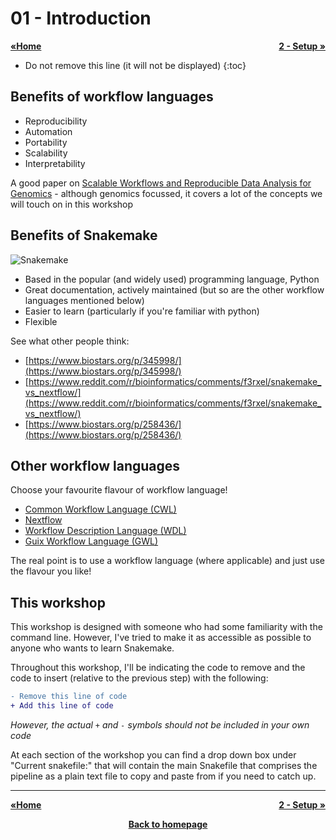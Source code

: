 # 01 - Introduction

<p style="text-align:left;">
  <b><a class="btn" href="https://nesi.github.io/snakemake_workshop/" style="background: var(--bs-green);font-weight:bold">&laquo;Home </a></b> 
  <span style="float:right;">
    <b><a class="btn" href="https://nesi.github.io/snakemake_workshop/workshop_material/02_setup.html" style="background: var(--bs-green);font-weight:bold">2 - Setup &raquo;</a></b>
  </span>
</p>

* Do not remove this line (it will not be displayed)
{:toc}


## Benefits of workflow languages

- Reproducibility
- Automation
- Portability
- Scalability
- Interpretability

A good paper on [Scalable Workflows and Reproducible Data Analysis for Genomics](https://link.springer.com/protocol/10.1007/978-1-4939-9074-0_24) - although genomics focussed, it covers a lot of the concepts we will touch on in this workshop
  
## Benefits of Snakemake

![Snakemake](https://avatars2.githubusercontent.com/u/33450111?s=400&v=4 "Snakemake")

- Based in the popular (and widely used) programming language, Python
- Great documentation, actively maintained (but so are the other workflow languages mentioned below)
- Easier to learn (particularly if you're familiar with python)
- Flexible

See what other people think:

- [https://www.biostars.org/p/345998/](https://www.biostars.org/p/345998/)
- [https://www.reddit.com/r/bioinformatics/comments/f3rxel/snakemake_vs_nextflow/](https://www.reddit.com/r/bioinformatics/comments/f3rxel/snakemake_vs_nextflow/)
- [https://www.biostars.org/p/258436/](https://www.biostars.org/p/258436/)

## Other workflow languages

Choose your favourite flavour of workflow language!

- [Common Workflow Language (CWL)](https://www.commonwl.org/)
- [Nextflow](https://www.nextflow.io/)
- [Workflow Description Language (WDL)](https://openwdl.org/)
- [Guix Workflow Language (GWL)](https://workflows.guix.info/)

The real point is to use a workflow language (where applicable) and just use the flavour you like!

## This workshop

This workshop is designed with someone who had some familiarity with the command line. However, I've tried to make it as accessible as possible to anyone who wants to learn Snakemake.

Throughout this workshop, I'll be indicating the code to remove and the code to insert (relative to the previous step) with the following:

```diff
- Remove this line of code
+ Add this line of code
```

*However, the actual `+` and `-` symbols should not be included in your own code*

At each section of the workshop you can find a drop down box under "Current snakefile:" that will contain the main Snakefile that comprises the pipeline as a plain text file to copy and paste from if you need to catch up.

- - - 

<p style="text-align:left;">
  <b><a class="btn" href="https://nesi.github.io/snakemake_workshop/" style="background: var(--bs-green);font-weight:bold">&laquo;Home </a></b> 
  <span style="float:right;">
    <b><a class="btn" href="https://nesi.github.io/snakemake_workshop/workshop_material/02_setup.html" style="background: var(--bs-green);font-weight:bold">2 - Setup &raquo;</a></b>
  </span>
</p>

<p align="center"><b><a class="btn" href="https://nesi.github.io/snakemake_workshop/" style="background: var(--bs-dark);font-weight:bold">Back to homepage</a></b></p>
